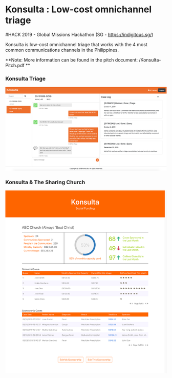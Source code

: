 # Konsulta : Low-cost omnichannel triage

#HACK 2019 - Global Missions Hackathon (SG - https://indigitous.sg/)

Konsulta is low-cost omnichannel triage that works with the 4 most common communications channels in the Philippines.

**Note: More information can be found in the pitch document: /Konsulta-Pitch.pdf **

### Konsulta Triage

![Konsulta Triage](https://github.com/jenoosia/hack2019/blob/master/docs/Konsulta-Triage.png?raw=true)

### Konsulta & The Sharing Church

![Konsulta Sharing Church](https://github.com/jenoosia/hack2019/blob/master/docs/Konsulta-Sponsorships.png?raw=true)
